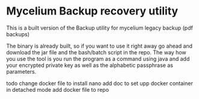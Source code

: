 # Mycelium Backup recovery utility
This is a built version of the Backup utility for mycelium legacy backup (pdf backups)

The binary is already built, so if you want to use it right away go ahead and download the jar file and the bash/batch script in the repo.
The way how you use the tool is you run the program as a command using java and add your encrypted private key as well as the alphabetic passphrase as parameters.

todo
change docker file to install nano
add doc to set upp docker container in detached mode 
add docker file to repo

